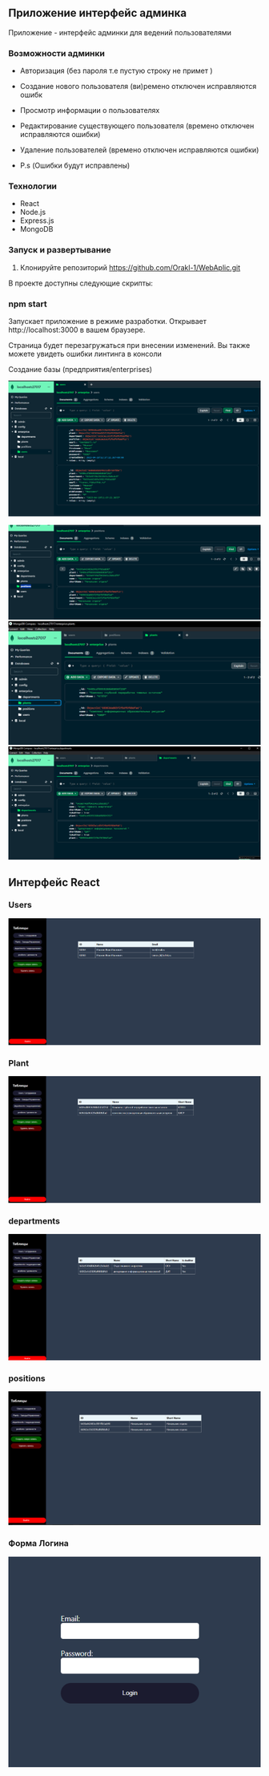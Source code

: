 
## Приложение интерфейс админка

Приложение - интерфейс админки для ведений пользователями

### Возможности админки

- Авторизация (без пароля т.е пустую строку не примет )
- Создание нового пользователя (ви)ремено отключен исправляются ошибк
- Просмотр информации о пользователях
- Редактирование существующего пользователя (времено отключен исправляются ошибки)
- Удаление пользователей (времено отключен исправляются ошибки)

- P.s (Ошибки будут исправлены)
### Технологии

- React
- Node.js
- Express.js
- MongoDB


### Запуск и развертывание

1. Клонируйте репозиторий
    https://github.com/Orakl-1/WebAplic.git


В проекте доступны следующие скрипты:

### npm start
Запускает приложение в режиме разработки.
Открывает http://localhost:3000 в вашем браузере.

Страница будет перезагружаться при внесении изменений.
Вы также можете увидеть ошибки линтинга в консоли

Создание базы (предприятия/enterprises)

![Создание базы данных и коллекции](https://github.com/Orakl-1/WebAplic/blob/main/scrREAME_HUB/imageScr/MongoDb_SCR_1.png)

![alt text](https://github.com/Orakl-1/WebAplic/blob/main/scrREAME_HUB/imageScr/MongoDb_SCR_2.png)
![alt text](https://github.com/Orakl-1/WebAplic/blob/main/scrREAME_HUB/imageScr/MongoDb_SCR_3.png)
![alt text](https://github.com/Orakl-1/WebAplic/blob/main/scrREAME_HUB/imageScr/MongoDb_SCR_4.png)


## Интерфейс React
### Users
![# Users](scrREAME_HUB/imageScr/Scrin_1.png)

### Plant
![# Plant](scrREAME_HUB/imageScr/Scrin_2.png)

### departments
![# departments](scrREAME_HUB/imageScr/Scrin_3.png)

### positions
![# positions](scrREAME_HUB/imageScr/Scrin_4.png)

### Форма Логина
![# positions](scrREAME_HUB/imageScr/Scrin_5.png)

